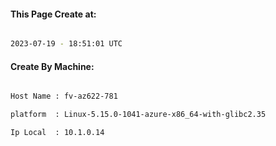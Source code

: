 
   
#### This Page Create at:

```bash

2023-07-19 - 18:51:01 UTC

```

#### Create By Machine:

```bash

Host Name : fv-az622-781

platform  : Linux-5.15.0-1041-azure-x86_64-with-glibc2.35

Ip Local  : 10.1.0.14

```

